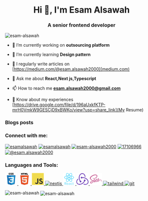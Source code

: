 <h1 align="center">Hi 👋, I'm Esam Alsawah</h1>
<h3 align="center">A senior frontend developer</h3>

<p align="left"> <img src="https://komarev.com/ghpvc/?username=esam-alsawah&label=Profile%20views&color=0e75b6&style=flat" alt="esam-alsawah" /> </p>

- 🔭 I’m currently working on **outsourcing platform**

- 🌱 I’m currently learning **Design pattern**

- 📝 I regularly write articles on [https://medium.com/@esam.alsawah2000](medium.com)

- 💬 Ask me about **React,Next js,Typescript**

- 📫 How to reach me **esam.alsawah2000@gmail.com**

- 📄 Know about my experiences [https://drive.google.com/file/d/196aUxkfKTP-mrH0VmkW9GESCjD9xBWKo/view?usp=share_link](My Resume)

### Blogs posts
<!-- BLOG-POST-LIST:START -->
<!-- BLOG-POST-LIST:END -->

<h3 align="left">Connect with me:</h3>
<p align="left">
<a href="https://codepen.io/esamalsawah" target="blank"><img align="center" src="https://raw.githubusercontent.com/rahuldkjain/github-profile-readme-generator/master/src/images/icons/Social/codepen.svg" alt="esamalsawah" height="30" width="40" /></a>
<a href="https://dev.to/esamalsawah" target="blank"><img align="center" src="https://raw.githubusercontent.com/rahuldkjain/github-profile-readme-generator/master/src/images/icons/Social/devto.svg" alt="esamalsawah" height="30" width="40" /></a>
<a href="https://linkedin.com/in/esam-alsawah2000" target="blank"><img align="center" src="https://raw.githubusercontent.com/rahuldkjain/github-profile-readme-generator/master/src/images/icons/Social/linked-in-alt.svg" alt="esam-alsawah2000" height="30" width="40" /></a>
<a href="https://stackoverflow.com/users/17106966" target="blank"><img align="center" src="https://raw.githubusercontent.com/rahuldkjain/github-profile-readme-generator/master/src/images/icons/Social/stack-overflow.svg" alt="17106966" height="30" width="40" /></a>
<a href="https://medium.com/@esam.alsawah2000" target="blank"><img align="center" src="https://raw.githubusercontent.com/rahuldkjain/github-profile-readme-generator/master/src/images/icons/Social/medium.svg" alt="@esam.alsawah2000" height="30" width="40" /></a>
</p>

<h3 align="left">Languages and Tools:</h3>
<p align="left"> <a href="https://www.w3schools.com/css/" target="_blank" rel="noreferrer"> <img src="https://raw.githubusercontent.com/devicons/devicon/master/icons/css3/css3-original-wordmark.svg" alt="css3" width="40" height="40"/> </a>  <a href="https://www.w3.org/html/" target="_blank" rel="noreferrer"> <img src="https://raw.githubusercontent.com/devicons/devicon/master/icons/html5/html5-original-wordmark.svg" alt="html5" width="40" height="40"/> </a> <a href="https://developer.mozilla.org/en-US/docs/Web/JavaScript" target="_blank" rel="noreferrer"> <img src="https://raw.githubusercontent.com/devicons/devicon/master/icons/javascript/javascript-original.svg" alt="javascript" width="40" height="40"/> </a> <a href="https://nextjs.org/" target="_blank" rel="noreferrer"> <img src="https://cdn.worldvectorlogo.com/logos/nextjs-2.svg" alt="nextjs" width="40" height="40"/> </a> <a href="https://reactjs.org/" target="_blank" rel="noreferrer"> <img src="https://raw.githubusercontent.com/devicons/devicon/master/icons/react/react-original-wordmark.svg" alt="react" width="40" height="40"/> </a> <a href="https://redux.js.org" target="_blank" rel="noreferrer"> <img src="https://raw.githubusercontent.com/devicons/devicon/master/icons/redux/redux-original.svg" alt="redux" width="40" height="40"/> </a> <a href="https://sass-lang.com" target="_blank" rel="noreferrer"> <img src="https://raw.githubusercontent.com/devicons/devicon/master/icons/sass/sass-original.svg" alt="sass" width="40" height="40"/> </a> <a href="https://tailwindcss.com/" target="_blank" rel="noreferrer"> <img src="https://www.vectorlogo.zone/logos/tailwindcss/tailwindcss-icon.svg" alt="tailwind" width="40" height="40"/> </a> 
<a href="https://git-scm.com/" target="_blank" rel="noreferrer"> <img src="https://www.vectorlogo.zone/logos/git-scm/git-scm-icon.svg" alt="git" width="40" height="40"/> </a>
</p>

<p><img align="left" src="https://github-readme-stats.vercel.app/api/top-langs?username=esam-alsawah&show_icons=true&locale=en&layout=compact" alt="esam-alsawah" /></p>

<p>&nbsp;<img align="center" src="https://github-readme-stats.vercel.app/api?username=esam-alsawah&show_icons=true&locale=en" alt="esam-alsawah" /></p>
